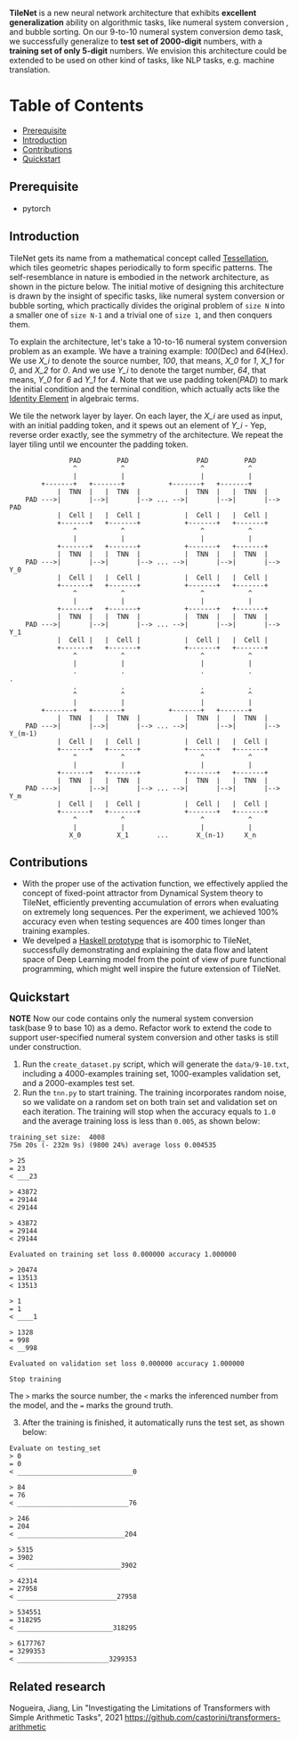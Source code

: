 **TileNet** is a new neural network architecture that exhibits **excellent generalization** ability on algorithmic tasks, like numeral system conversion , and bubble sorting. On our 9-to-10 numeral system conversion demo task, we successfully generalize to **test set of 2000-digit** numbers, with a **training set of only 5-digit** numbers. We envision this architecture could be extended to be used on other kind of tasks, like NLP tasks, e.g. machine translation.

Table of Contents
=================
  * [Prerequisite](#prerequisite)
  * [Introduction](#introduction)
  * [Contributions](#contributions)
  * [Quickstart](#quickstart)


## Prerequisite

 * pytorch


## Introduction

TileNet gets its name from a mathematical concept called [Tessellation](https://en.wikipedia.org/wiki/Tessellation), which tiles geometric shapes periodically to form specific patterns. The self-resemblance in nature is embodied in the network architecture, as shown in the picture below. The initial motive of designing this architecture is drawn by the insight of specific tasks, like numeral system conversion or bubble sorting,  which practically divides the original problem of `size N` into a smaller one of `size N-1` and a trivial one of `size 1`, and then conquers them.  

To explain the architecture, let's take a 10-to-16 numeral system conversion problem as an example. We have a training example: *100*(Dec) and *64*(Hex). We use *X_i* to denote the source number, *100*, that means, *X_0* for *1*, *X_1* for *0*, and *X_2* for *0*. And we use *Y_i* to denote the target number, *64*, that means, *Y_0* for *6* ad *Y_1* for *4*. Note that we use padding token(*PAD*) to mark the initial condition and the terminal condition, which actually acts like the [Identity Element](https://en.wikipedia.org/wiki/Identity_element) in algebraic terms.

We tile the network layer by layer. On each layer, the *X_i* are used as input, with an initial padding token, and it spews out an element of *Y_i* - Yep, reverse order exactly, see the symmetry of the architecture. We repeat the layer tiling until we encounter the padding token.


```
               PAD         PAD                 PAD         PAD      
                ^           ^                   ^           ^        
                |           |                   |           |                                      
   	    +-------+   +-------+           +-------+   +-------+   
            |  TNN  |   |  TNN  |           |  TNN  |   |  TNN  |
    PAD --->|       |-->|       |--> ... -->|       |-->|       |--> PAD  
            |  Cell |   |  Cell |           |  Cell |   |  Cell |
            +-------+   +-------+           +-------+   +-------+
                ^           ^                   ^           ^
                |           |                   |           |                     
            +-------+   +-------+           +-------+   +-------+   
            |  TNN  |   |  TNN  |           |  TNN  |   |  TNN  |
    PAD --->|       |-->|       |--> ... -->|       |-->|       |--> Y_0   
            |  Cell |   |  Cell |           |  Cell |   |  Cell |
            +-------+   +-------+           +-------+   +-------+
                ^           ^                   ^           ^
                |           |                   |           |                     
            +-------+   +-------+           +-------+   +-------+   
            |  TNN  |   |  TNN  |           |  TNN  |   |  TNN  |
    PAD --->|       |-->|       |--> ... -->|       |-->|       |--> Y_1
            |  Cell |   |  Cell |           |  Cell |   |  Cell |
            +-------+   +-------+           +-------+   +-------+
                ^           ^                   ^           ^
                |           |                   |           |                      
                .           .                   .           .         .
                .           .                   .           . 
                ^           ^                   ^           ^    
                |           |                   |           | 
 	    +-------+   +-------+           +-------+   +-------+   
            |  TNN  |   |  TNN  |           |  TNN  |   |  TNN  |
    PAD --->|       |-->|       |--> ... -->|       |-->|       |--> Y_(m-1)
            |  Cell |   |  Cell |           |  Cell |   |  Cell |
            +-------+   +-------+           +-------+   +-------+
                ^           ^                   ^           ^ 
                |           |                   |           |        
            +-------+   +-------+           +-------+   +-------+
            |  TNN  |   |  TNN  |           |  TNN  |   |  TNN  |
    PAD --->|       |-->|       |--> ... -->|       |-->|       |--> Y_m
            |  Cell |   |  Cell |           |  Cell |   |  Cell |
            +-------+   +-------+           +-------+   +-------+
                ^           ^                   ^           ^
                |           |                   |           |
               X_0         X_1       ...       X_(n-1)     X_n
```

## Contributions

 * With the proper use of the activation function, we effectively applied the concept of fixed-point attractor from Dynamical System theory to TileNet, efficiently preventing accumulation of errors when evaluating on extremely long sequences. Per the experiment, we achieved 100% accuracy even when testing sequences are 400 times longer than training examples.
 * We develped a [Haskell prototype](https://github.com/fracting/tnn_haskell) that is isomorphic to TileNet, successfully demonstrating and explaining the data flow and latent space of Deep Learning model from the point of view of pure functional programming, which might well inspire the future extension of TileNet.

## Quickstart

**NOTE** Now our code contains only the numeral system conversion task(base 9 to base 10) as a demo. Refactor work to extend the code to support user-specified numeral system conversion and other tasks is still under construction.

1. Run the `create_dataset.py` script, which will generate the `data/9-10.txt`, including a 4000-examples training set, 1000-examples validation set, and a 2000-examples test  set.
2. Run the `tnn.py` to start training. The training incorporates random noise, so we validate on a random set on both train set and validation set on each iteration. The training will stop when the accuracy equals to `1.0` and the average training loss is less than `0.005`, as shown below:

```
training_set size:  4008
75m 20s (- 232m 9s) (9800 24%) average loss 0.004535

> 25
= 23
< ___23

> 43872
= 29144
< 29144

> 43872
= 29144
< 29144

Evaluated on training set loss 0.000000 accuracy 1.000000

> 20474
= 13513
< 13513

> 1
= 1
< ____1

> 1328
= 998
< __998

Evaluated on validation set loss 0.000000 accuracy 1.000000

Stop training
```

The `>` marks the source number, the `<` marks the inferenced number from the model, and the `=` marks the ground truth.

3. After the training is finished, it automatically runs the test set, as shown below:

```
Evaluate on testing_set
> 0
= 0
< _____________________________0

> 84
= 76
< ____________________________76

> 246
= 204
< ___________________________204

> 5315
= 3902
< __________________________3902

> 42314
= 27958
< _________________________27958

> 534551
= 318295
< ________________________318295

> 6177767
= 3299353
< _______________________3299353

```

## Related research

Nogueira, Jiang, Lin "Investigating the Limitations of Transformers with Simple Arithmetic Tasks", 2021
https://github.com/castorini/transformers-arithmetic
